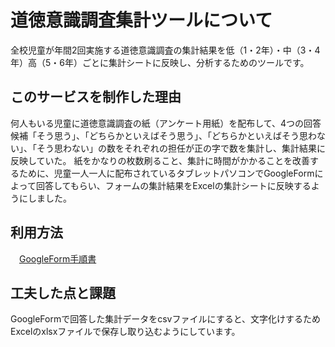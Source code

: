 # 道徳意識調査集計ツールについて
全校児童が年間2回実施する道徳意識調査の集計結果を低（1・2年）・中（3・4年）高（5・6年）ごとに集計シートに反映し、分析するためのツールです。
## このサービスを制作した理由
何人もいる児童に道徳意識調査の紙（アンケート用紙）を配布して、4つの回答候補「そう思う」、「どちらかといえばそう思う」、「どちらかといえばそう思わない」、「そう思わない」の数をそれぞれの担任が正の字で数を集計し、集計結果に反映していた。
紙をかなりの枚数刷ること、集計に時間がかかることを改善するために、児童一人一人に配布されているタブレットパソコンでGoogleFormによって回答してもらい、フォームの集計結果をExcelの集計シートに反映するようにしました。
## 利用方法
　[GoogleForm手順書](https://drive.google.com/file/d/1wZbLiNj0itwgJqB-rKQelXjRnra4mqrE/view?usp=drive_link)
　
## 工夫した点と課題
GoogleFormで回答した集計データをcsvファイルにすると、文字化けするためExcelのxlsxファイルで保存し取り込むようにしています。
